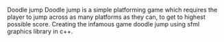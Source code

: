 Doodle jump
Doodle jump is a simple platforming game which requires the player to jump across as many platforms as they can, to get to highest possible score.
Creating the infamous game doodle jump using sfml graphics library in c++. 
